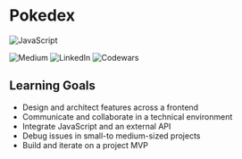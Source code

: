 <h1>Pokedex</h1>

![JavaScript](https://img.shields.io/badge/javascript-%23323330.svg?style=for-the-badge&logo=javascript&logoColor=%23F7DF1E)

![Medium](https://img.shields.io/badge/Medium-12100E?style=plastic&logo=medium&logoColor=white)
![LinkedIn](https://img.shields.io/badge/linkedin-%230077B5.svg?style=plastic&logo=linkedin&logoColor=white)
![Codewars](https://img.shields.io/badge/Codewars-B1361E?style=social&logo=codewars&logoColor=grey)

## Learning Goals

- Design and architect features across a frontend
- Communicate and collaborate in a technical environment
- Integrate JavaScript and an external API
- Debug issues in small-to medium-sized projects
- Build and iterate on a project MVP
